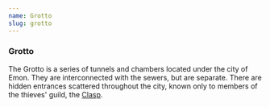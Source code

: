 ```yaml
---
name: Grotto
slug: grotto
---
```


### Grotto
The Grotto is a series of tunnels and chambers located under the city of Emon. They are interconnected with the sewers, but are separate. There are hidden entrances scattered throughout the city, known only to members of the thieves' guild, the [Clasp](clasp). 

